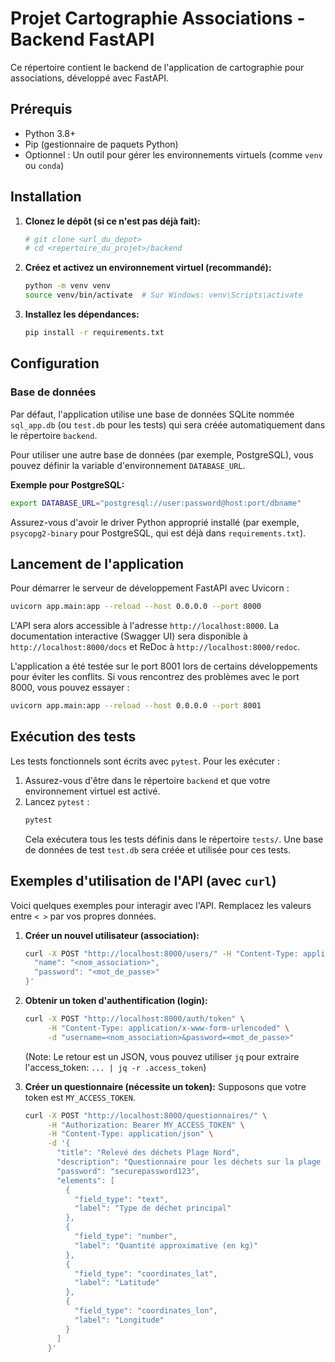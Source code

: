 # Projet Cartographie Associations - Backend FastAPI

Ce répertoire contient le backend de l'application de cartographie pour associations, développé avec FastAPI.

## Prérequis

*   Python 3.8+
*   Pip (gestionnaire de paquets Python)
*   Optionnel : Un outil pour gérer les environnements virtuels (comme `venv` ou `conda`)

## Installation

1.  **Clonez le dépôt (si ce n'est pas déjà fait):**
    ```bash
    # git clone <url_du_depot>
    # cd <repertoire_du_projet>/backend
    ```

2.  **Créez et activez un environnement virtuel (recommandé):**
    ```bash
    python -m venv venv
    source venv/bin/activate  # Sur Windows: venv\Scripts\activate
    ```

3.  **Installez les dépendances:**
    ```bash
    pip install -r requirements.txt
    ```

## Configuration

### Base de données

Par défaut, l'application utilise une base de données SQLite nommée `sql_app.db` (ou `test.db` pour les tests) qui sera créée automatiquement dans le répertoire `backend`.

Pour utiliser une autre base de données (par exemple, PostgreSQL), vous pouvez définir la variable d'environnement `DATABASE_URL`.

**Exemple pour PostgreSQL:**
```bash
export DATABASE_URL="postgresql://user:password@host:port/dbname"
```
Assurez-vous d'avoir le driver Python approprié installé (par exemple, `psycopg2-binary` pour PostgreSQL, qui est déjà dans `requirements.txt`).

## Lancement de l'application

Pour démarrer le serveur de développement FastAPI avec Uvicorn :

```bash
uvicorn app.main:app --reload --host 0.0.0.0 --port 8000
```

L'API sera alors accessible à l'adresse `http://localhost:8000`.
La documentation interactive (Swagger UI) sera disponible à `http://localhost:8000/docs` et ReDoc à `http://localhost:8000/redoc`.

L'application a été testée sur le port 8001 lors de certains développements pour éviter les conflits. Si vous rencontrez des problèmes avec le port 8000, vous pouvez essayer :
```bash
uvicorn app.main:app --reload --host 0.0.0.0 --port 8001
```

## Exécution des tests

Les tests fonctionnels sont écrits avec `pytest`. Pour les exécuter :

1.  Assurez-vous d'être dans le répertoire `backend` et que votre environnement virtuel est activé.
2.  Lancez `pytest` :
    ```bash
    pytest
    ```
    Cela exécutera tous les tests définis dans le répertoire `tests/`. Une base de données de test `test.db` sera créée et utilisée pour ces tests.

## Exemples d'utilisation de l'API (avec `curl`)

Voici quelques exemples pour interagir avec l'API. Remplacez les valeurs entre `< >` par vos propres données.

1.  **Créer un nouvel utilisateur (association):**
    ```bash
    curl -X POST "http://localhost:8000/users/" -H "Content-Type: application/json" -d '{
      "name": "<nom_association>",
      "password": "<mot_de_passe>"
    }'
    ```

2.  **Obtenir un token d'authentification (login):**
    ```bash
    curl -X POST "http://localhost:8000/auth/token" \
         -H "Content-Type: application/x-www-form-urlencoded" \
         -d "username=<nom_association>&password=<mot_de_passe>"
    ```
    (Note: Le retour est un JSON, vous pouvez utiliser `jq` pour extraire l'access_token: `... | jq -r .access_token`)

3.  **Créer un questionnaire (nécessite un token):**
    Supposons que votre token est `MY_ACCESS_TOKEN`.
    ```bash
    curl -X POST "http://localhost:8000/questionnaires/" \
         -H "Authorization: Bearer MY_ACCESS_TOKEN" \
         -H "Content-Type: application/json" \
         -d '{
           "title": "Relevé des déchets Plage Nord",
           "description": "Questionnaire pour les déchets sur la plage Nord",
           "password": "securepassword123",
           "elements": [
             {
               "field_type": "text",
               "label": "Type de déchet principal"
             },
             {
               "field_type": "number",
               "label": "Quantité approximative (en kg)"
             },
             {
               "field_type": "coordinates_lat",
               "label": "Latitude"
             },
             {
               "field_type": "coordinates_lon",
               "label": "Longitude"
             }
           ]
         }'
    ```
